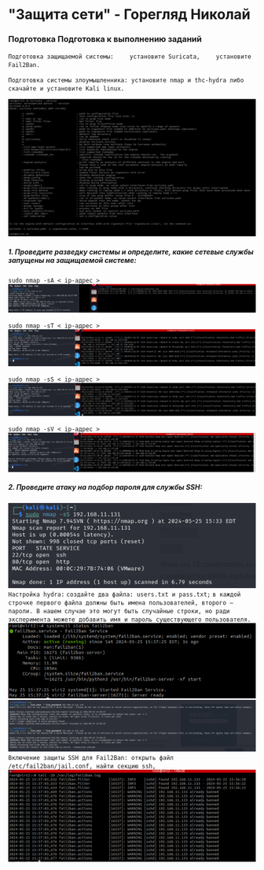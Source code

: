 # "Защита сети" - Горегляд Николай

### Подготовка Подготовка к выполнению заданий

`Подготовка защищаемой системы:`
`    установите Suricata,`
`    установите Fail2Ban.`

`Подготовка системы злоумышленника: установите nmap и thc-hydra либо скачайте и установите Kali linux.`

   ![Task](https://github.com/nick-mp/suricata-fail2ban/blob/main/img/1.png)

##### 1. Проведите разведку системы и определите, какие сетевые службы запущены на защищаемой системе:

`sudo nmap -sA < ip-адрес >`
   ![Task](https://github.com/nick-mp/suricata-fail2ban/blob/main/img/1-1.png)

`sudo nmap -sT < ip-адрес >`
   ![Task](https://github.com/nick-mp/suricata-fail2ban/blob/main/img/1-2.png)

`sudo nmap -sS < ip-адрес >`
   ![Task](https://github.com/nick-mp/suricata-fail2ban/blob/main/img/1-3.png)

`sudo nmap -sV < ip-адрес >`
   ![Task](https://github.com/nick-mp/suricata-fail2ban/blob/main/img/1-4.png)


##### 2. Проведите атаку на подбор пароля для службы SSH:

   ![Task](https://github.com/nick-mp/suricata-fail2ban/blob/main/img/2.png)
`Настройка hydra:`
`создайте два файла: users.txt и pass.txt;`
`в каждой строчке первого файла должны быть имена пользователей, второго — пароли. В нашем случае это могут быть случайные строки, но ради эксперимента можете добавить имя и пароль существующего пользователя.`
   ![Task](https://github.com/nick-mp/suricata-fail2ban/blob/main/img/2-1.png)
   ![Task](https://github.com/nick-mp/suricata-fail2ban/blob/main/img/2-2.png)
`Включение защиты SSH для Fail2Ban: открыть файл /etc/fail2ban/jail.conf, найти секцию ssh,`
   ![Task](https://github.com/nick-mp/suricata-fail2ban/blob/main/img/2-3.png)